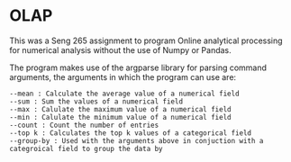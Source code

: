 # OLAP

This was a Seng 265 assignment to program Online analytical processing for numerical analysis without the use of Numpy or Pandas.

The program makes use of the argparse library for parsing command arguments, the arguments in which the program can use are:
  
    --mean : Calculate the average value of a numerical field
    --sum : Sum the values of a numerical field
    --max : Calulate the maximum value of a numerical field
    --min : Calulate the minimum value of a numerical field
    --count : Count the number of entries
    --top k : Calculates the top k values of a categorical field
    --group-by : Used with the arguments above in conjuction with a categroical field to group the data by
 

